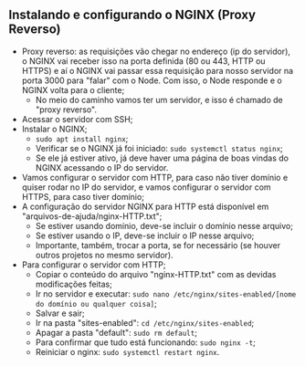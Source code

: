 ## Instalando e configurando o NGINX (Proxy Reverso)

- Proxy reverso: as requisições vão chegar no endereço (ip do servidor), o NGINX vai receber isso na porta definida (80 ou 443, HTTP ou HTTPS) e aí o NGINX vai passar essa requisição para nosso servidor na porta 3000 para "falar" com o Node. Com isso, o Node responde e o NGINX volta para o cliente;
    - No meio do caminho vamos ter um servidor, e isso é chamado de "proxy reverso".
- Acessar o servidor com SSH;
- Instalar o NGINX;
    - `sudo apt install nginx`;
    - Verificar se o NGINX já foi iniciado: `sudo systemctl status nginx`;
    - Se ele já estiver ativo, já deve haver uma página de boas vindas do NGINX acessando o IP do servidor.
- Vamos configurar o servidor com HTTP, para caso não tiver domínio e quiser rodar no IP do servidor, e vamos configurar o servidor com HTTPS, para caso tiver domínio;
- A configuração do servidor NGINX para HTTP está disponível em "arquivos-de-ajuda/nginx-HTTP.txt";
    - Se estiver usando domínio, deve-se incluir o domínio nesse arquivo;
    - Se estiver usando o IP, deve-se incluir o IP nesse arquivo;
    - Importante, também, trocar a porta, se for necessário (se houver outros projetos no mesmo servidor).
- Para configurar o servidor com HTTP;
    - Copiar o conteúdo do arquivo "nginx-HTTP.txt" com as devidas modificações feitas;
    - Ir no servidor e executar: `sudo nano /etc/nginx/sites-enabled/[nome do domínio ou qualquer coisa]`;
    - Salvar e sair;
    - Ir na pasta "sites-enabled": `cd /etc/nginx/sites-enabled`;
    - Apagar a pasta "default": `sudo rm default`;
    - Para confirmar que tudo está funcionando: `sudo nginx -t`;
    - Reiniciar o nginx: `sudo systemctl restart nginx`.
